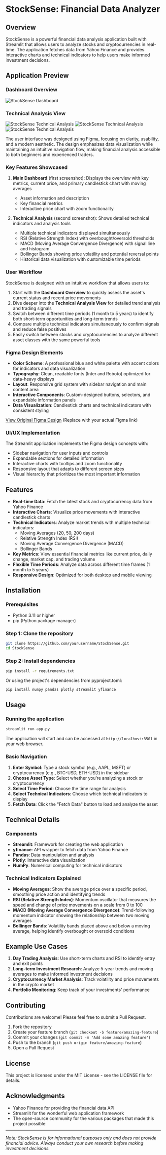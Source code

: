 # StockSense: Financial Data Analyzer

## Overview

StockSense is a powerful financial data analysis application built with Streamlit that allows users to analyze stocks and cryptocurrencies in real-time. The application fetches data from Yahoo Finance and provides interactive charts and technical indicators to help users make informed investment decisions.

## Application Preview

### Dashboard Overview
![StockSense Dashboard](./screenshot.png)

### Technical Analysis View
![StockSense Technical Analysis](./screenshot-feature-1.png)
![StockSense Technical Analysis](./screenshot-feature-2.png)
![StockSense Technical Analysis](./screenshot-feature-3.png)

The user interface was designed using Figma, focusing on clarity, usability, and a modern aesthetic. The design emphasizes data visualization while maintaining an intuitive navigation flow, making financial analysis accessible to both beginners and experienced traders.

### Key Features Showcased

1. **Main Dashboard** (first screenshot): Displays the overview with key metrics, current price, and primary candlestick chart with moving averages
   - Asset information and description
   - Key financial metrics
   - Interactive price chart with zoom functionality

2. **Technical Analysis** (second screenshot): Shows detailed technical indicators and analysis tools
   - Multiple technical indicators displayed simultaneously
   - RSI (Relative Strength Index) with overbought/oversold thresholds
   - MACD (Moving Average Convergence Divergence) with signal line and histogram
   - Bollinger Bands showing price volatility and potential reversal points
   - Historical data visualization with customizable time periods

### User Workflow

StockSense is designed with an intuitive workflow that allows users to:

1. Start with the **Dashboard Overview** to quickly assess the asset's current status and recent price movements
2. Dive deeper into the **Technical Analysis View** for detailed trend analysis and trading signals
3. Switch between different time periods (1 month to 5 years) to identify both short-term opportunities and long-term trends
4. Compare multiple technical indicators simultaneously to confirm signals and reduce false positives
5. Easily switch between stocks and cryptocurrencies to analyze different asset classes with the same powerful tools

### Figma Design Elements

- **Color Scheme**: A professional blue and white palette with accent colors for indicators and data visualization
- **Typography**: Clean, readable fonts (Inter and Roboto) optimized for data-heavy displays
- **Layout**: Responsive grid system with sidebar navigation and main content area
- **Interactive Components**: Custom-designed buttons, selectors, and expandable information panels
- **Data Visualization**: Candlestick charts and technical indicators with consistent styling

[View Original Figma Design](https://www.figma.com/file/stocksense-design) (Replace with your actual Figma link)

### UI/UX Implementation

The Streamlit application implements the Figma design concepts with:

- Sidebar navigation for user inputs and controls
- Expandable sections for detailed information
- Interactive charts with tooltips and zoom functionality
- Responsive layout that adapts to different screen sizes
- Visual hierarchy that prioritizes the most important information

## Features

- **Real-time Data**: Fetch the latest stock and cryptocurrency data from Yahoo Finance
- **Interactive Charts**: Visualize price movements with interactive candlestick charts
- **Technical Indicators**: Analyze market trends with multiple technical indicators:
  - Moving Averages (20, 50, 200 days)
  - Relative Strength Index (RSI)
  - Moving Average Convergence Divergence (MACD)
  - Bollinger Bands
- **Key Metrics**: View essential financial metrics like current price, daily change, market cap, and trading volume
- **Flexible Time Periods**: Analyze data across different time frames (1 month to 5 years)
- **Responsive Design**: Optimized for both desktop and mobile viewing

## Installation

### Prerequisites

- Python 3.11 or higher
- pip (Python package manager)

### Step 1: Clone the repository

```bash
git clone https://github.com/yourusername/StockSense.git
cd StockSense
```

### Step 2: Install dependencies

```bash
pip install -r requirements.txt
```

Or using the project's dependencies from pyproject.toml:

```bash
pip install numpy pandas plotly streamlit yfinance
```

## Usage

### Running the application

```bash
streamlit run app.py
```

The application will start and can be accessed at `http://localhost:8501` in your web browser.

### Basic Navigation

1. **Enter Symbol**: Type a stock symbol (e.g., AAPL, MSFT) or cryptocurrency (e.g., BTC-USD, ETH-USD) in the sidebar
2. **Choose Asset Type**: Select whether you're analyzing a stock or cryptocurrency
3. **Select Time Period**: Choose the time range for analysis
4. **Select Technical Indicators**: Choose which technical indicators to display
5. **Fetch Data**: Click the "Fetch Data" button to load and analyze the asset

## Technical Details

### Components

- **Streamlit**: Framework for creating the web application
- **yfinance**: API wrapper to fetch data from Yahoo Finance
- **Pandas**: Data manipulation and analysis
- **Plotly**: Interactive data visualization
- **NumPy**: Numerical computing for technical indicators

### Technical Indicators Explained

- **Moving Averages**: Show the average price over a specific period, smoothing price action and identifying trends
- **RSI (Relative Strength Index)**: Momentum oscillator that measures the speed and change of price movements on a scale from 0 to 100
- **MACD (Moving Average Convergence Divergence)**: Trend-following momentum indicator showing the relationship between two moving averages
- **Bollinger Bands**: Volatility bands placed above and below a moving average, helping identify overbought or oversold conditions

## Example Use Cases

1. **Day Trading Analysis**: Use short-term charts and RSI to identify entry and exit points
2. **Long-term Investment Research**: Analyze 5-year trends and moving averages to make informed investment decisions
3. **Cryptocurrency Market Analysis**: Track volatility and price movements in the crypto market
4. **Portfolio Monitoring**: Keep track of your investments' performance

## Contributing

Contributions are welcome! Please feel free to submit a Pull Request.

1. Fork the repository
2. Create your feature branch (`git checkout -b feature/amazing-feature`)
3. Commit your changes (`git commit -m 'Add some amazing feature'`)
4. Push to the branch (`git push origin feature/amazing-feature`)
5. Open a Pull Request

## License

This project is licensed under the MIT License - see the LICENSE file for details.

## Acknowledgments

- Yahoo Finance for providing the financial data API
- Streamlit for the wonderful web application framework
- The open-source community for the various packages that made this project possible

---

*Note: StockSense is for informational purposes only and does not provide financial advice. Always conduct your own research before making investment decisions.* 